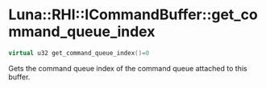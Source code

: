 # Luna::RHI::ICommandBuffer::get_command_queue_index

```c++
virtual u32 get_command_queue_index()=0
```

Gets the command queue index of the command queue attached to this buffer. 

